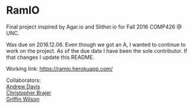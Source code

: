 # RamIO
Final project inspired by Agar.io and Slither.io for Fall 2016 COMP426 @ UNC.

Was due on 2016.12.06. Even though we got an A, 
I wanted to continue to work on the project. As of the due
date I have been the sole contributor. If that changes I 
update this README.

Working link: https://ramio.herokuapp.com/

Collaborators:
<br>
<a href="https://github.com/andavi">Andrew Davis</a>
<br>
<a href="https://github.com/Dessieman">Christopher Brajer</a>
<br>
<a href="https://github.com/murkeymirror">Griffin Wilson</a>
